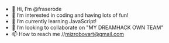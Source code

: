 - 👋 Hi, I’m @fraserode
- 👀 I’m interested in сoding and having lots of fun!
- 🌱 I’m currently learning JavaScript!
- 💞️ I’m looking to collaborate on "MY DREAMHACK OWN TEAM"
- 📫 How to reach me //mizrobovart@gmail.com

<!---
fraserode/fraserode is a ✨ special ✨ repository because its `README.md` (this file) appears on your GitHub profile.
You can click the Preview link to take a look at your changes.
--->
